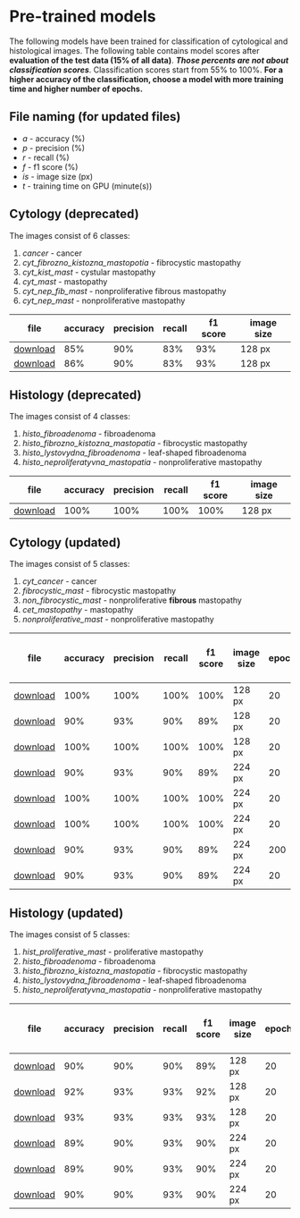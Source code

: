 
# Pre-trained models

The following models have been trained for classification of cytological and histological images. The following table contains model scores after **evaluation of the test data (15% of all data)**. ***Those percents are not about classification scores***. Classification scores start from 55% to 100%. **For a higher accuracy of the classification, choose a model with more training time and higher number of epochs.**

## File naming (for updated files)

 - *a* - accuracy (%)
 - *p* - precision (%)
 - *r* - recall (%)
 - *f* - f1 score (%)
 - *is* - image size (px)
 - *t* - training time on GPU (minute(s))

## Cytology (deprecated)
The images consist of 6 classes:
1. *cancer* - cancer
2. *cyt_fibrozno_kistozna_mastopotia* - fibrocystic mastopathy
3. *cyt_kist_mast* - cystular mastopathy
4. *cyt_mast* - mastopathy
5. *cyt_nep_fib_mast* - nonproliferative fibrous mastopathy
6. *cyt_nep_mast* - nonproliferative mastopathy


| file| accuracy| precision|recall|f1 score| image size|
| ------------- |---------------| ------|----|---|---|
| [download](https://github.com/liashchynskyi/neuronix/blob/master/pre_trained/lenet_a85_p90_r83_f93_c6_is128_t7.bin)      | 85%| 90%|83%|93%|128 px|
| [download](https://github.com/liashchynskyi/neuronix/blob/master/pre_trained/lenet(+c3x3)_a86_p90_r83_f93_c6_is128_t9.bin)      | 86%| 90%|83%|93%|128 px|


## Histology (deprecated)
The images consist of 4 classes:
1. *histo_fibroadenoma* - fibroadenoma
2. *histo_fibrozno_kistozna_mastopatia* - fibrocystic mastopathy
3. *histo_lystovydna_fibroadenoma* - leaf-shaped fibroadenoma
4. *histo_neproliferatyvna_mastopatia* - nonproliferative mastopathy


| file| accuracy| precision|recall|f1 score| image size|
| ------------- |---------------| ------|----|---|---|
| [download](https://github.com/liashchynskyi/neuronix/blob/master/pre_trained/lenet_a100_p100_r100_f100_is128_t4.bin)      | 100%| 100%|100%|100%|128 px|



## Cytology (updated)
The images consist of 5 classes:
1. *cyt_cancer* - cancer
2. *fibrocystic_mast* - fibrocystic mastopathy
3. *non_fibrocystic_mast* - nonproliferative **fibrous** mastopathy
4. *cet_mastopathy* - mastopathy
5. *nonproliferative_mast* - nonproliferative mastopathy


| file| accuracy| precision|recall|f1 score| image size|epochs|training time on GPU (minutes)|
| ------------- |---------------| ------|----|---|---|---|---|
| [download](https://github.com/liashchynskyi/neuronix/blob/master/pre_trained/lenet_00_a100_p100_r100_f100_is128_t3_c.bin)      | 100%| 100%|100%|100%|128 px|20|3|
| [download](https://github.com/liashchynskyi/neuronix/blob/master/pre_trained/lenet_01_a90_p93_r90_f89_is128_t3_c.bin)      | 90%| 93%|90%|89%|128 px|20|3|
| [download](https://github.com/liashchynskyi/neuronix/blob/master/pre_trained/lenet_02_a100_p100_r100_f100_is128_t2_c.bin)      | 100%| 100%|100%|100%|128 px|20|2|
| [download](https://github.com/liashchynskyi/neuronix/blob/master/pre_trained/lenet_00_a90_p93_r90_f89_is224_t11_c.bin)      | 90%| 93%|90%|89%|224 px|20|11|
| [download](https://github.com/liashchynskyi/neuronix/blob/master/pre_trained/lenet_01_a100_p100_r100_f100_is224_t10_c.bin)      | 100%| 100%|100%|100%|224 px|20|10|
| [download](https://github.com/liashchynskyi/neuronix/blob/master/pre_trained/lenet_02_a100_p100_r100_f100_is224_t9_c.bin)      | 100%| 100%|100%|100%|224 px|20|9|
| [download](https://github.com/liashchynskyi/neuronix/blob/master/pre_trained/lenet_20_a90_p93_r90_f89_is224_c.bin)      | 90%| 93%|90%|89%|224 px|200|20|
| [download](https://github.com/liashchynskyi/neuronix/blob/master/pre_trained/lenet_20_a90_p93_r90_f89_is224_c.bin)      | 90%| 93%|90%|89%|224 px|20|4|

## Histology (updated)
The images consist of 5 classes:
1. *hist_proliferative_mast* - proliferative mastopathy
2. *histo_fibroadenoma* - fibroadenoma
3. *histo_fibrozno_kistozna_mastopatia* - fibrocystic mastopathy
4. *histo_lystovydna_fibroadenoma* - leaf-shaped fibroadenoma
5. *histo_neproliferatyvna_mastopatia* - nonproliferative mastopathy


| file| accuracy| precision|recall|f1 score| image size|epochs|training time on GPU (minutes)|
| ------------- |---------------| ------|----|---|---|---|---|
| [download](https://github.com/liashchynskyi/neuronix/blob/master/pre_trained/lenet_00_a90_p90_r90_f89_is128_t4_h.bin)      | 90%| 90%|90%|89%|128 px|20|4|
| [download](https://github.com/liashchynskyi/neuronix/blob/master/pre_trained/lenet_01_a92_p93_r93_f92_is128_t3_h.bin)      | 92%| 93%|93%|92%|128 px|20|3|
| [download](https://github.com/liashchynskyi/neuronix/blob/master/pre_trained/lenet_02_a93_p93_r93_f93_is128_t2_h.bin)      | 93%| 93%|93%|93%|128 px|20|2|
| [download](https://github.com/liashchynskyi/neuronix/blob/master/pre_trained/lenet_00_a89_p90_r93_f90_is224_t9_h.bin)      | 89%| 90%|93%|90%|224 px|20|9|
| [download](https://github.com/liashchynskyi/neuronix/blob/master/pre_trained/lenet_01_a89_p90_r93_f90_is224_t10_h.bin)      | 89%| 90%|93%|90%|224 px|20|10|
| [download](https://github.com/liashchynskyi/neuronix/blob/master/pre_trained/lenet_02_a90_p90_r93_f90_is224_t10_h.bin)      | 90%| 90%|93%|90%|224 px|20|10|

